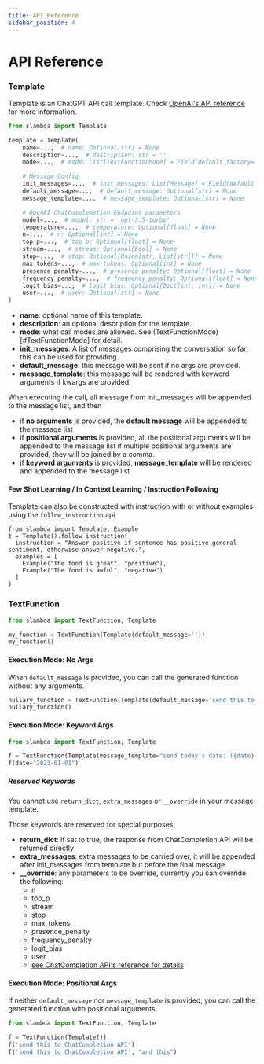 ```yaml
---
title: API Reference
sidebar_position: 4
---
```


# API Reference


### Template

Template is an ChatGPT API call template. Check [OpenAI's API reference](https://platform.openai.com/docs/api-reference/chat/create)
for more information.

```py
from slambda import Template

template = Template(
    name=...,  # name: Optional[str] = None
    description=...,  # description: str = ''
    mode=...,  # mode: List[TextFunctionMode] = Field(default_factory=list)

    # Message Config
    init_messages=...,  # init_messages: List[Message] = Field(default_factory=list)
    default_message=...,  # default_message: Optional[str] = None
    message_template=...,  # message_template: Optional[str] = None

    # OpenAI ChatComplemetion Endpoint parameters
    model=...,  # model: str = 'gpt-3.5-turbo'
    temperature=...,  # temperature: Optional[float] = None
    n=...,  # n: Optional[int] = None
    top_p=...,  # top_p: Optional[float] = None
    stream=...,  # stream: Optional[bool] = None
    stop=...,  # stop: Optional[Union[str, List[str]]] = None
    max_tokens=...,  # max_tokens: Optional[int] = None
    presence_penalty=...,  # presence_penalty: Optional[float] = None
    frequency_penalty=...,  # frequency_penalty: Optional[float] = None
    logit_bias=...,  # logit_bias: Optional[Dict[int, int]] = None
    user=...,  # user: Optional[str] = None
)
```
* **name**: optional name of this template.
* **description**: an optional description for the template.
* **mode**: what call modes are allowed. See (TextFunctionMode)[#TextFunctionMode] for detail.
* **init_messages**: A list of messages comprising the conversation so far, this can be used for providing.
* **default_message**: this message will be sent if no args are provided.
* **message_template**: this message will be rendered with keyword arguments if kwargs are provided.

When executing the call, all message from init_messages will be appended to the message list, and then
  * if **no arguments** is provided, the **default message** will be appended to the message list
  * if **positional arguments** is provided, all the positional arguments will be appended to the message list
      if multiple positional arguments are provided, they will be joined by a comma.
  * if **keyword arguments** is provided, **message_template** will be rendered and appended to the message list

#### Few Shot Learning / In Context Learning / Instruction Following

Template can also be constructed with instruction with or without examples using the `follow_instruction` api
```
from slambda import Template, Example
t = Template().follow_instruction(
  instruction = "Answer positive if sentence has positive general sentiment, otherwise answer negative.",
  examples = [
    Example("The food is great", "positive"),
    Example("The food is awful", "negative")
  ]
)
```



### TextFunction

```py
from slambda import TextFunction, Template

my_function = TextFunction(Template(default_message=''))
my_function()
```
#### Execution Mode: No Args

When `default_message` is provided, you can call the generated function without any arguments.

```py
nullary_function = TextFunction(Template(default_message='send this to ChatCompletion API'))
nullary_function()
```

#### Execution Mode: Keyword Args

```py
from slambda import TextFunction, Template

f = TextFunction(Template(message_template="send today's date: ({date}) to ChatCompletion API"))
f(date="2023-01-01")
```

##### Reserved Keywords
You cannot use `return_dict`, `extra_messages` or `__override` in your message template.

Those keywords are reserved for special purposes:

* **return_dict**: if set to true, the response from ChatCompletion API will be returned directly
* **extra_messages**: extra messages to be carried over, it will be appended after init_messages from template but
                before the final message
* **__override**: any parameters to be override, currently you can override the following:
  * n
  * top_p
  * stream
  * stop
  * max_tokens
  * presence_penalty
  * frequency_penalty
  * logit_bias
  * user
  * [see ChatCompletion API's reference for details](https://platform.openai.com/docs/api-reference/chat/create)


#### Execution Mode: Positional Args

If neither `default_message` nor `message_template` is provided, you can call the generated function with positional arguments.

```py
from slambda import TextFunction, Template

f = TextFunction(Template())
f('send this to ChatCompletion API')
f('send this to ChatCompletion API', "and this")
```


